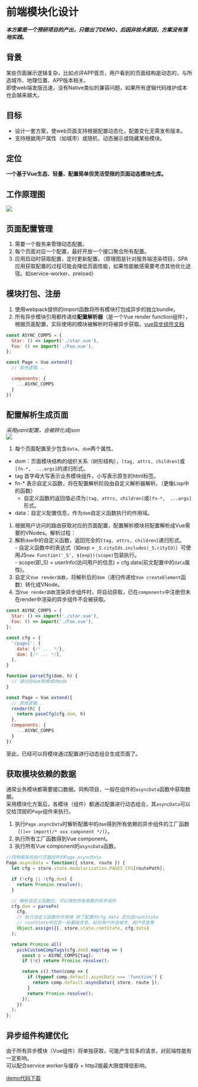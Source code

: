 # 前端模块化设计

***本方案是一个预研项目的产出，只做出了DEMO，后因非技术原因，方案没有落地实践。***  

## 背景
某些页面展示逻辑复杂，比如点评APP首页，用户看到的页面结构是动态的，与所选城市、地理位置、APP版本相关。  
即使web端发版迅速，没有Native类似的兼容问题，如果所有逻辑代码维护成本也会越来越大。  

## 目标
- 设计一套方案，使web页面支持根据配置动态化，配置变化无需发布版本。  
- 支持根据用户属性（如城市）或随机，动态展示或隐藏某些模块。  

## 定位
**一个基于Vue生态、轻量、配置简单但灵活受限的页面动态模块化库。**  

## 工作原理图
![](./image1.png)   

## 页面配置管理
1. 需要一个服务来管理动态配置。  
1. 每个页面对应一个配置，最好开放一个接口聚合所有配置。  
1. 应用启动时获取配置，定时更新配置。（原理图是针对服务端渲染项目，SPA应用获取配置的过程可能会降低页面性能，如果性能敏感需要考虑其他优化途径。如service-worker、preload）  

## 模块打包、注册
1. 使用webpack提供的import函数将所有模块打包成异步的独立bundle。  
1. 所有异步模块引用都传递给**配置解析器**（是一个Vue render function组件），根据页面配置，实际使用的模块被解析时将被异步获取。[vue异步组件文档](https://cn.vuejs.org/v2/guide/components-dynamic-async.html#%E5%BC%82%E6%AD%A5%E7%BB%84%E4%BB%B6)  

```js
const ASYNC_COMPS = {
  Star: () => import('./star.vue'),
  Foo: () => import('./Foo.vue'),
};

const Page = Vue.extend({
  // 其他逻辑...

  components: {
  	...ASYNC_COMPS
  }
})
```

## 配置解析生成页面
*采用yaml配置，会被转化成json*  
![](./image2.png)  

1. 每个页面配置至少包含`data`、`dom`两个属性。  
  - dom：页面模块结构的组织关系（树形结构），`[tag, attrs, children]`或`[fn-*,  ...args]`的递归形式。  
  - tag 首字母大写表示业务模块组件，小写表示原生的html标签。  
  - fn-* 表示自定义函数，将在配置解析阶段由自定义解析器解析。（更像Lisp中的函数）  
    - 自定义函数的返回值必须为`[tag, attrs, children]`或`[fn-*,  ...args]`形式。  
  - data：自定义配置信息，作为`dom`自定义函数执行的作用域。  

1. 根据用户访问的路由获取对应的页面配置，配置解析模块将配置解析成Vue需要的VNodes。解析过程：  
  1. 解析`dom`中的自定义函数，返回完全的`[tag, attrs, children]`递归形式。  
    - 自定义函数中的表达式（如exp = `_S.cityIds.includes(_S.cityId)`）可使用JS`new Function('_S', ${exp})(scope)`包装执行。  
    - scope(即_S) = userInfo(访问用户的信息) + cfg.data(前文配置中的`data`属性)。  
  1. 自定义`Vue render函数`，将解析后的`dom`（递归传递给`Vue createElement`函数）转化成VNode。  
1. 当`Vue render函数`渲染异步组件时，将自动获取，已在`components`中注册但未在render中渲染的异步组件不会被获取。  

```js
const ASYNC_COMPS = {
  Star: () => import('./star.vue'),
  Foo: () => import('./Foo.vue'),
};

const cfg = {
  '/page1': {
    data: {/* ... */},
    dom: [/* ... */],
  },
}

function parseCfg(dom, h) {
  // 递归将dom转换成VNode
}

const Page = Vue.extend({
  // 其他逻辑...
  render(h) {
    return paseCfg(cfg.dom, h)
  },
  components: {
  	...ASYNC_COMPS
  }
})
```

至此，已经可以将模块通过配置进行动态组合生成页面了。  

## 获取模块依赖的数据
通常业务模块都需要接口数据。同构项目，一般在组件的`asyncData`函数中获取数据。  
采用模块化方案后，各模块（组件）都通过配置进行动态组合，其`asyncData`可以交给顶层的`Page`组件来执行。  
1. 执行`Page.asyncData`时解析配置中的`dom`得到所有依赖的异步组件的工厂函数（`()=> import(/* xxx component */)`）。  
1. 执行所有工厂函数得到Vue component。  
1. 执行所有Vue component的`asyncData`函数。  

```js
//同构框架会执行页面组件的Page.asyncData
Page.asyncData = function({ store, route }) {
  let cfg = store.state.modularization.PAGES_CFG[routePath];

  if (!cfg || !cfg.dom) {
    return Promise.resolve();
  }

  // 解析自定义函数后，可以得到所有依赖的异步组件
  cfg.dom = parseFn(
    cfg,
    // 执行自定义函数的作用域 除了配置的cfg.data 还包括rootState
    // rootState中包含一些基础信息，如何用户所选城市，用户信息等
    Object.assign({}, store.state.rootState, cfg.data)
  );

  return Promise.all(
    pickCustomCompTags(cfg.dom).map(tag => {
      const c = ASYNC_COMPS[tag];
      if (!c) return Promise.resolve();

      return c().then(comp => {
        if (typeof comp.default.asyncData === 'function') {
          return comp.default.asyncData({ store, route });
        }
        return Promise.resolve();
      });
    })
  );
};
```

## 异步组件构建优化
由于所有异步模块（Vue组件）将单独获取，可能产生较多的请求，对前端性能有一定影响。  
可以配合service worker与缓存 + http2能最大限度降低影响。  

[demo代码下载](https://github.com/hughfenghen/hughfenghen.github.io/blob/blog/docs/fe/modularization/modularization.zip)
